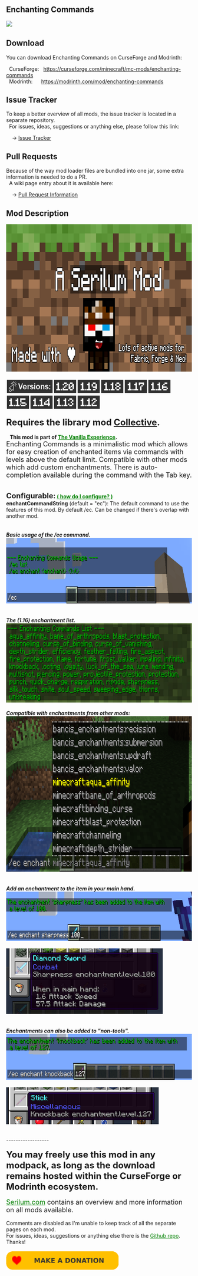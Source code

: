 <h2>Enchanting Commands</h2>
<p><a href="https://github.com/Serilum/Enchanting-Commands"><img src="https://serilum.com/assets/data/logo/enchanting-commands.png"></a></p><h2>Download</h2>
<p>You can download Enchanting Commands on CurseForge and Modrinth:</p><p>&nbsp;&nbsp;CurseForge: &nbsp;&nbsp;<a href="https://curseforge.com/minecraft/mc-mods/enchanting-commands">https://curseforge.com/minecraft/mc-mods/enchanting-commands</a><br>&nbsp;&nbsp;Modrinth: &nbsp;&nbsp;&nbsp;&nbsp;&nbsp;<a href="https://modrinth.com/mod/enchanting-commands">https://modrinth.com/mod/enchanting-commands</a></p>
<h2>Issue Tracker</h2>
<p>To keep a better overview of all mods, the issue tracker is located in a separate repository.<br>&nbsp;&nbsp;For issues, ideas, suggestions or anything else, please follow this link:</p>
<p>&nbsp;&nbsp;&nbsp;&nbsp;-> <a href="https://serilum.com/url/issue-tracker">Issue Tracker</a></p>
<h2>Pull Requests</h2>
<p>Because of the way mod loader files are bundled into one jar, some extra information is needed to do a PR.<br>&nbsp;&nbsp;A wiki page entry about it is available here:</p>
<p>&nbsp;&nbsp;&nbsp;&nbsp;-> <a href="https://serilum.com/url/pull-requests">Pull Request Information</a></p>
<h2>Mod Description</h2>
<p><a href="https://serilum.com/" rel="nofollow"><img src="https://github.com/Serilum/.cdn/blob/main/description/header/header.png" alt="" width="838" height="400"></a><br><br><a href="https://legacy.curseforge.com/minecraft/mc-mods/enchanting-commands/files"><img src="https://github.com/Serilum/.cdn/raw/main/description/versions/header.png"></a><a href="https://legacy.curseforge.com/minecraft/mc-mods/enchanting-commands/files/all?filter-status=1&filter-game-version=1738749986:75125" rel="nofollow"><img src="https://github.com/Serilum/.cdn/raw/main/description/versions/1_20.png"></a><a href="https://legacy.curseforge.com/minecraft/mc-mods/enchanting-commands/files/all?filter-status=1&filter-game-version=1738749986:73407" rel="nofollow"><img src="https://github.com/Serilum/.cdn/raw/main/description/versions/1_19.png"></a><a href="https://legacy.curseforge.com/minecraft/mc-mods/enchanting-commands/files/all?filter-status=1&filter-game-version=1738749986:73250" rel="nofollow"><img src="https://github.com/Serilum/.cdn/raw/main/description/versions/1_18.png"></a><a href="https://legacy.curseforge.com/minecraft/mc-mods/enchanting-commands/files/all?filter-status=1&filter-game-version=1738749986:73242" rel="nofollow"><img src="https://github.com/Serilum/.cdn/raw/main/description/versions/1_17.png"></a><a href="https://legacy.curseforge.com/minecraft/mc-mods/enchanting-commands/files/all?filter-status=1&filter-game-version=1738749986:70886" rel="nofollow"><img src="https://github.com/Serilum/.cdn/raw/main/description/versions/1_16.png"></a><a href="https://legacy.curseforge.com/minecraft/mc-mods/enchanting-commands/files/all?filter-status=1&filter-game-version=1738749986:68722" rel="nofollow"><img src="https://github.com/Serilum/.cdn/raw/main/description/versions/1_15.png"></a><a href="https://legacy.curseforge.com/minecraft/mc-mods/enchanting-commands/files/all?filter-status=1&filter-game-version=1738749986:64806" rel="nofollow"><img src="https://github.com/Serilum/.cdn/raw/main/description/versions/1_14.png"></a><a href="https://legacy.curseforge.com/minecraft/mc-mods/enchanting-commands/files/all?filter-status=1&filter-game-version=1738749986:55023" rel="nofollow"><img src="https://github.com/Serilum/.cdn/raw/main/description/versions/1_13.png"></a><a href="https://legacy.curseforge.com/minecraft/mc-mods/enchanting-commands/files/all?filter-status=1&filter-game-version=1738749986:628" rel="nofollow"><img src="https://github.com/Serilum/.cdn/raw/main/description/versions/1_12.png"></a><br><br><strong><span style="font-size:24px">Requires the library mod&nbsp;<a style="font-size:24px" href="https://www.curseforge.com/minecraft/mc-mods/collective" rel="nofollow">Collective</a>.</span></strong><strong>&nbsp;<br><br> &nbsp; &nbsp;This mod is part of <span style="color:#008000"><a style="color:#008000" href="https://curseforge.com/minecraft/modpacks/the-vanilla-experience" rel="nofollow">The Vanilla Experience</a></span>.</strong><br><span style="font-size:18px">Enchanting Commands is a minimalistic mod which allows for easy creation of enchanted items via commands with levels above the default limit. Compatible with other mods which add custom enchantments. There is auto-completion available during the command with the Tab key.</span><br><strong><br><br><strong><span style="font-size:20px">Configurable:</span> <span style="color:#008000;font-size:14px"><a style="color:#008000" href="https://serilum.com/url/issue-trackerwiki/how-to-configure-mods" rel="nofollow">(&nbsp;how do I configure?&nbsp;)</a></span></strong><br>enchantCommandString</strong>&nbsp;(default = "ec"): The default command to use the features of this mod. By default /ec. Can be changed if there's overlap with another mod.<strong><br><br><br><em>Basic usage of the /ec command.</em></strong><br><picture><img src="https://github.com/Serilum/.cdn/raw/main/projects/enchanting-commands/a.png" alt="ec" width="752" height="178"></picture><em><br><br><br><strong>The (1.16) enchantment list.</strong></em><br><picture><img src="https://github.com/Serilum/.cdn/raw/main/projects/enchanting-commands/b.jpg" width="752" height="215"></picture><em><br><br><strong>Compatible with enchantments from other mods:</strong><br><picture><img src="https://github.com/Serilum/.cdn/raw/main/projects/enchanting-commands/c.png" width="832" height="422"></picture><br><br><br><strong>Add an enchantment to the item in your main hand.</strong></em><br><picture><img src="https://github.com/Serilum/.cdn/raw/main/projects/enchanting-commands/d.png" alt="ecsharp" width="731" height="134"></picture><br><br><picture><img src="https://github.com/Serilum/.cdn/raw/main/projects/enchanting-commands/e.png" alt="ecsharpsword" width="425" height="178"></picture><em><br><br><br><strong>Enchantments can also be added to "non-tools".</strong></em><br><picture><img src="https://github.com/Serilum/.cdn/raw/main/projects/enchanting-commands/f.png" alt="ecknockback" width="670" height="125"></picture><br><br><picture><img src="https://github.com/Serilum/.cdn/raw/main/projects/enchanting-commands/g.png" alt="ecknockbackstick" width="414" height="100"></picture></p>
<p><br>------------------<br><br><span style="font-size:24px"><strong>You may freely use this mod in any modpack, as long as the download remains hosted within the CurseForge or Modrinth ecosystem.</strong></span><br><br><span style="font-size:18px"><a style="font-size:18px;color:#008000" href="https://serilum.com/" rel="nofollow">Serilum.com</a> contains an overview and more information on all mods available.</span><br><br><span style="font-size:14px">Comments are disabled as I'm unable to keep track of all the separate pages on each mod.</span><span style="font-size:14px"><br>For issues, ideas, suggestions or anything else there is the&nbsp;<a style="font-size:14px;color:#008000" href="https://serilum.com/url/issue-tracker" rel="nofollow">Github repo</a>. Thanks!</span><span style="font-size:6px"><br><br></span><a href="https://ricksouth.com/donate" rel="nofollow"><img src="https://github.com/Serilum/.cdn/raw/main/description/shields/donation_rounded.svg" alt="" width="306" height="50"></a></p>